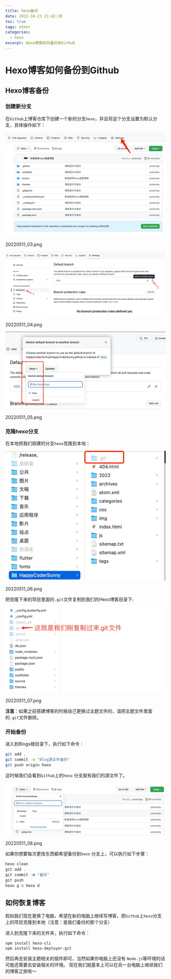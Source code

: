 ```yaml
---
title: hexo备份
date: 2022-10-23 21:42:28
toc: true
tags: other
categories:
  - hexo
excerpt: Hexo博客如何备份到Github
---
```


# Hexo博客如何备份到Github

## Hexo博客备份

### 创建新分支

在`Github`上博客仓库下创建一个新的分支`hexo`，并且将这个分支设置为默认分支，具体操作如下：

![img](hexo%E5%A4%87%E4%BB%BD/1642508-61f52f7ed4251885.png)

20220511_03.png



![img](hexo%E5%A4%87%E4%BB%BD/1642508-18cbfa4d2b1dac53.png)

20220511_04.png



![img](hexo%E5%A4%87%E4%BB%BD/1642508-b13c0790e40c52ae.png)

20220511_05.png



### 克隆hexo分支

在本地把我们刚建的分支`hexo`克隆到本地：

![img](hexo%E5%A4%87%E4%BB%BD/1642508-e87f19cfc93ffa94.png)

20220511_06.png


把克隆下来的项目里面的`.git`文件复制到我们的Hexo博客目录下:

![img](hexo%E5%A4%87%E4%BB%BD/1642508-42e7569d97440356.png)

20220511_07.png


**注意**：如果之前搭建博客的时候自己更换过主题文件的，请把主题文件里面的`.git`文件删除。



### 开始备份

进入到Blogs根目录下，执行如下命令：



```bash
git add .
git commit -m "Blog源文件备份"
git push origin hexo
```

这时候我们会看到`Github`上的`hexo` 分支就有我们的源文件了。

![img](hexo%E5%A4%87%E4%BB%BD/1642508-4fb324fec7446605.png)

20220511_08.png


如果你想要每次更改东西都希望备份到`hexo` 分支上，可以执行如下步骤：





```csharp
hexo clean
git add .
git commit -m "备份"
git push
hexo g & hexo d
```

## 如何恢复博客

假如我们现在更换了电脑，希望在新的电脑上继续写博客，把`Github`上`hexo`分支上的项目克隆到本地（注意：是我们备份的那个分支）

进入到克隆下来的文件夹，执行如下命令：



```undefined
npm install hexo-cli
npm install hexo-deployer-git
```

然后再去安装主题相关的插件即可，当然如果你电脑上还没有 `Node.js`等环境的话可能还需要去安装相关的环境。
现在我们就基本上可以在另一台电脑上继续我们的博客之旅啦～